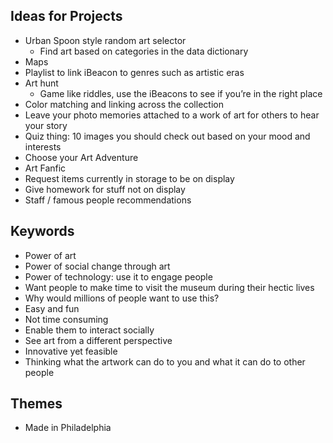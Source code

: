 ## Ideas for Projects
 - Urban Spoon style random art selector
   - Find art based on categories in the data dictionary
 - Maps
 - Playlist to link iBeacon to genres such as artistic eras
 - Art hunt
   - Game like riddles, use the iBeacons to see if you’re in the right place
 - Color matching and linking across the collection
 - Leave your photo memories attached to a work of art for others to hear your story
 - Quiz thing: 10 images you should check out based on your mood and interests
 - Choose your Art Adventure
 - Art Fanfic
 - Request items currently in storage to be on display
 - Give homework for stuff not on display
 - Staff / famous people recommendations

## Keywords
 - Power of art
 - Power of social change through art
 - Power of technology: use it to engage people
 - Want people to make time to visit the museum during their hectic lives
 - Why would millions of people want to use this?
 - Easy and fun
 - Not time consuming
 - Enable them to interact socially
 - See art from a different perspective
 - Innovative yet feasible
 - Thinking what the artwork can do to you and what it can do to other people

## Themes
 - Made in Philadelphia
